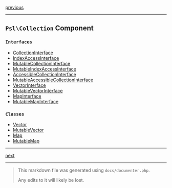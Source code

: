 [previous](arr.md)

---

## `Psl\Collection` Component

### `Interfaces`

- [CollectionInterface](./../../src/Psl/Collection/CollectionInterface.php#L21)
- [IndexAccessInterface](./../../src/Psl/Collection/IndexAccessInterface.php#L13)
- [MutableCollectionInterface](./../../src/Psl/Collection/MutableCollectionInterface.php#L20)
- [MutableIndexAccessInterface](./../../src/Psl/Collection/MutableIndexAccessInterface.php#L16)
- [AccessibleCollectionInterface](./../../src/Psl/Collection/AccessibleCollectionInterface.php#L18)
- [MutableAccessibleCollectionInterface](./../../src/Psl/Collection/MutableAccessibleCollectionInterface.php#L20)
- [VectorInterface](./../../src/Psl/Collection/VectorInterface.php#L12)
- [MutableVectorInterface](./../../src/Psl/Collection/MutableVectorInterface.php#L13)
- [MapInterface](./../../src/Psl/Collection/MapInterface.php#L13)
- [MutableMapInterface](./../../src/Psl/Collection/MutableMapInterface.php#L14)

### `Classes`

- [Vector](./../../src/Psl/Collection/Vector.php#L17)
- [MutableVector](./../../src/Psl/Collection/MutableVector.php#L17)
- [Map](./../../src/Psl/Collection/Map.php#L20)
- [MutableMap](./../../src/Psl/Collection/MutableMap.php#L18)



---

[next](data-structure.md)

---

> This markdown file was generated using `docs/documenter.php`.
>
> Any edits to it will likely be lost.
